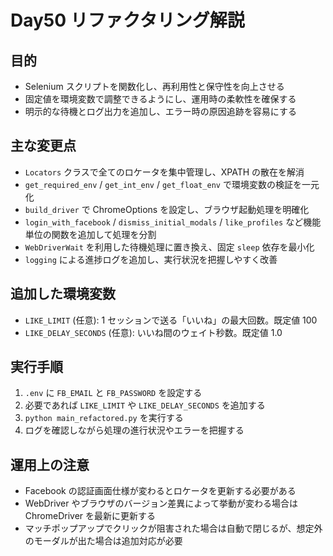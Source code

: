 # Day50 リファクタリング解説

## 目的

- Selenium スクリプトを関数化し、再利用性と保守性を向上させる
- 固定値を環境変数で調整できるようにし、運用時の柔軟性を確保する
- 明示的な待機とログ出力を追加し、エラー時の原因追跡を容易にする

## 主な変更点

- `Locators` クラスで全てのロケータを集中管理し、XPATH の散在を解消
- `get_required_env` / `get_int_env` / `get_float_env` で環境変数の検証を一元化
- `build_driver` で ChromeOptions を設定し、ブラウザ起動処理を明確化
- `login_with_facebook` / `dismiss_initial_modals` / `like_profiles` など機能単位の関数を追加して処理を分割
- `WebDriverWait` を利用した待機処理に置き換え、固定 `sleep` 依存を最小化
- `logging` による進捗ログを追加し、実行状況を把握しやすく改善

## 追加した環境変数

- `LIKE_LIMIT` (任意): 1 セッションで送る「いいね」の最大回数。既定値 100
- `LIKE_DELAY_SECONDS` (任意): いいね間のウェイト秒数。既定値 1.0

## 実行手順

1. `.env` に `FB_EMAIL` と `FB_PASSWORD` を設定する
2. 必要であれば `LIKE_LIMIT` や `LIKE_DELAY_SECONDS` を追加する
3. `python main_refactored.py` を実行する
4. ログを確認しながら処理の進行状況やエラーを把握する

## 運用上の注意

- Facebook の認証画面仕様が変わるとロケータを更新する必要がある
- WebDriver やブラウザのバージョン差異によって挙動が変わる場合は ChromeDriver を最新に更新する
- マッチポップアップでクリックが阻害された場合は自動で閉じるが、想定外のモーダルが出た場合は追加対応が必要
